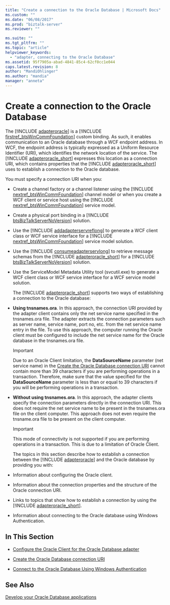 ```yaml
---
title: "Create a connection to the Oracle Database | Microsoft Docs"
ms.custom: ""
ms.date: "06/08/2017"
ms.prod: "biztalk-server"
ms.reviewer: ""

ms.suite: ""
ms.tgt_pltfrm: ""
ms.topic: "article"
helpviewer_keywords: 
  - "adapter, connecting to the Oracle Database"
ms.assetid: 95f7905a-abad-4841-85c4-62cf0cc1e044
caps.latest.revision: 8
author: "MandiOhlinger"
ms.author: "mandia"
manager: "anneta"
---
```

# Create a connection to the Oracle Database
The [!INCLUDE [adapteroracle](../../includes/adapteroracle-md.md)] is a [!INCLUDE [firstref_btsWinCommFoundation](../../includes/firstref-btswincommfoundation-md.md)] custom binding. As such, it enables communication to an Oracle database through a WCF endpoint address. In WCF, the endpoint address is typically expressed as a Uniform Resource Identifier (URI), which identifies the network location of the service. The [!INCLUDE [adapteroracle_short](../../includes/adapteroracle-short-md.md)] expresses this location as a connection URI, which contains properties that the [!INCLUDE [adapteroracle_short](../../includes/adapteroracle-short-md.md)] uses to establish a connection to the Oracle database.  
  
 You must specify a connection URI when you:  
  
- Create a channel factory or a channel listener using the [!INCLUDE [nextref_btsWinCommFoundation](../../includes/nextref-btswincommfoundation-md.md)] channel model or when you create a WCF client or service host using the [!INCLUDE [nextref_btsWinCommFoundation](../../includes/nextref-btswincommfoundation-md.md)] service model.  
  
- Create a physical port binding in a [!INCLUDE [btsBizTalkServerNoVersion](../../includes/btsbiztalkservernoversion-md.md)] solution.  
  
- Use the [!INCLUDE [addadapterservreflong](../../includes/addadapterservreflong-md.md)] to generate a WCF client class or WCF service interface for a [!INCLUDE [nextref_btsWinCommFoundation](../../includes/nextref-btswincommfoundation-md.md)] service model solution.  
  
- Use the [!INCLUDE [consumeadapterservlong](../../includes/consumeadapterservlong-md.md)] to retrieve message schemas from the [!INCLUDE [adapteroracle_short](../../includes/adapteroracle-short-md.md)] for a [!INCLUDE [btsBizTalkServerNoVersion](../../includes/btsbiztalkservernoversion-md.md)] solution.  
  
- Use the ServiceModel Metadata Utility tool (svcutil.exe) to generate a WCF client class or WCF service interface for a WCF service model solution.  
  
  The [!INCLUDE [adapteroracle_short](../../includes/adapteroracle-short-md.md)] supports two ways of establishing a connection to the Oracle database:  
  
- **Using tnsnames.ora**. In this approach, the connection URI provided by the adapter client contains only the net service name specified in the tnsnames.ora file. The adapter extracts the connection parameters such as server name, service name, port no, etc. from the net service name entry in the file. To use this approach, the computer running the Oracle client must be configured to include the net service name for the Oracle database in the tnsnames.ora file.  
  
  > [!IMPORTANT]
  >  Due to an Oracle Client limitation, the **DataSourceName** parameter (net service name) in the [Create the Oracle Database connection URI](../../adapters-and-accelerators/adapter-oracle-database/create-the-oracle-database-connection-uri.md) cannot contain more than 39 characters if you are performing operations in a transaction. Therefore, make sure that the value specified for the **DataSourceName** parameter is less than or equal to 39 characters if you will be performing operations in a transaction.  
  
- **Without using tnsnames.ora**. In this approach, the adapter clients specify the connection parameters directly in the connection URI. This does not require the net service name to be present in the tnsnames.ora file on the client computer. This approach does not even require the tnsname.ora file to be present on the client computer.  
  
  > [!IMPORTANT]
  >  This mode of connectivity is not supported if you are performing operations in a transaction. This is due to a limitation of Oracle Client.  
  
  The topics in this section describe how to establish a connection between the [!INCLUDE [adapteroracle](../../includes/adapteroracle-md.md)] and the Oracle database by providing you with:  
  
- Information about configuring the Oracle client.  
  
- Information about the connection properties and the structure of the Oracle connection URI.  
  
- Links to topics that show how to establish a connection by using the [!INCLUDE [adapteroracle_short](../../includes/adapteroracle-short-md.md)].  
  
- Information about connecting to the Oracle database using Windows Authentication.  
  
## In This Section  
  
-   [Configure the Oracle Client for the Oracle Database adapter](../../adapters-and-accelerators/adapter-oracle-database/configure-the-oracle-client-for-the-oracle-database-adapter.md)  
  
-   [Create the Oracle Database connection URI](../../adapters-and-accelerators/adapter-oracle-database/create-the-oracle-database-connection-uri.md)  
  
-   [Connect to the Oracle Database Using Windows Authentication](../../adapters-and-accelerators/adapter-oracle-database/connect-to-the-oracle-database-using-windows-authentication.md)  
  
## See Also  
[Develop your Oracle Database applications](../../adapters-and-accelerators/adapter-oracle-database/develop-your-oracle-database-applications.md)